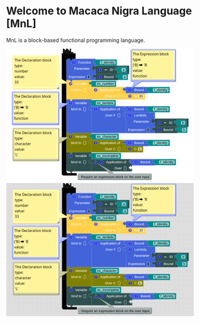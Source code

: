 # Welcome to Macaca Nigra Language [MnL]

MnL is a block-based functional programming language.

![f-identity](assets/images/f_identity_white.png#only-light)
![f-identity](assets/images/f_identity_dark.png#only-dark)

